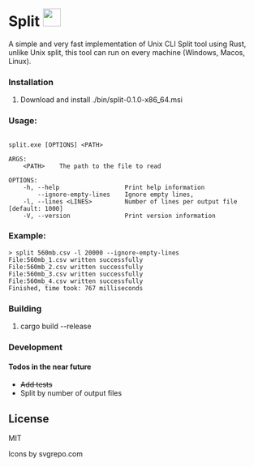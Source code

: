 # Split <img src="https://www.pngrepo.com/png/180449/512/scissors-cut.png" width="35">

A simple and very fast implementation of Unix CLI Split tool using Rust,<br />
unlike Unix split, this tool can run on every machine (Windows, Macos, Linux).

### Installation

1. Download and install ./bin/split-0.1.0-x86_64.msi

### Usage:

```

split.exe [OPTIONS] <PATH>

ARGS:
    <PATH>    The path to the file to read

OPTIONS:
    -h, --help                  Print help information
        --ignore-empty-lines    Ignore empty lines,
    -l, --lines <LINES>         Number of lines per output file [default: 1000]
    -V, --version               Print version information

```

### Example:

```
> split 560mb.csv -l 20000 --ignore-empty-lines 
File:560mb_1.csv written successfully
File:560mb_2.csv written successfully
File:560mb_3.csv written successfully
File:560mb_4.csv written successfully
Finished, time took: 767 milliseconds
```
### Building

1. cargo build --release

### Development

#### Todos in the near future

- ~~Add tests~~
- Split by number of output files

License
----

MIT

Icons by svgrepo.com